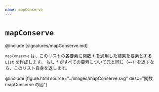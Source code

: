 ```yaml
---
name: mapConserve
---
```


# `mapConserve`

@include [signatures/mapConserve.md]

`mapConserve` は、このリストの各要素に関数 `f` を適用した結果を要素とする `List` を作成します。
もし `f` がすべての要素について元と同じ（`==`）を返すなら、このリスト自身を返します。

@include [figure.html source="../images/mapConserve.svg" desc="関数 mapConserve の図"]

